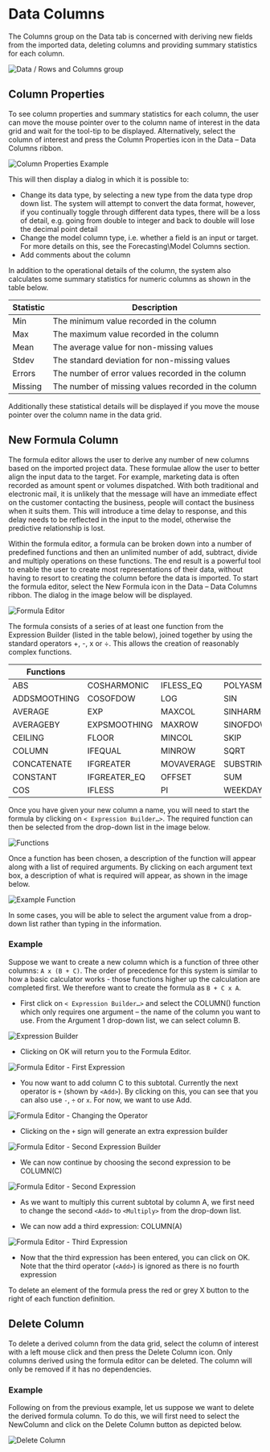 # Data Columns

The Columns group on the Data tab is concerned with deriving new fields from the imported data, deleting columns and providing summary statistics for each column.

![Data / Rows and Columns group](imgs/Data_RowsAndColumns-Columns.png)

## Column Properties
To see column properties and summary statistics for each column, the user can move the mouse pointer over to the column name of interest in the data grid and wait for the tool-tip to be displayed.  Alternatively, select the column of interest and press the Column Properties icon in the Data – Data Columns ribbon.  
 
 
![Column Properties Example](imgs/DataColumns_ColumnProperties.png)


This will then display a dialog in which it is possible to:
-	Change its data type, by selecting a new type from the data type drop down list.  The system will attempt to convert the data format, however, if you continually toggle through different data types, there will be a loss of detail, e.g. going from double to integer and back to double will lose the decimal point detail
-	Change the model column type, i.e. whether a field is an input or target.  For more details on this, see the Forecasting\Model Columns section.
-	Add comments about the column

In addition to the operational details of the column, the system also calculates some summary statistics for numeric columns as shown in the table below.


| Statistic | Description                                         |
|-----------|-----------------------------------------------------|
| Min       | The minimum value recorded in the column            |
| Max       | The maximum value recorded in the column            |
| Mean      | The average value for non-missing values            |
| Stdev     | The standard deviation for non-missing values       |
| Errors    | The number of error values recorded in the column   |
| Missing   | The number of missing values recorded in the column |


Additionally these statistical details will be displayed if you move the mouse pointer over the column name in the data grid.

## New Formula Column

The formula editor allows the user to derive any number of new columns based on the imported project data.  These formulae allow the user to better align the input data to the target.  For example, marketing data is often recorded as amount spent or volumes dispatched.  With both traditional and electronic mail, it is unlikely that the message will have an immediate effect on the customer contacting the business, people will contact the business when it suits them.  This will introduce a time delay to response, and this delay needs to be reflected in the input to the model, otherwise the predictive relationship is lost.

Within the formula editor, a formula can be broken down into a number of predefined functions and then an unlimited number of add, subtract, divide and multiply operations on these functions.  The end result is a powerful tool to enable the user to create most representations of their data, without having to resort to creating the column before the data is imported.
To start the formula editor, select the New Formula icon in the Data – Data Columns ribbon.  The dialog in the image below will be displayed.
 

![Formula Editor](imgs/DataColumns_FormulaEditor.png)

The formula consists of a series of at least one function from the Expression Builder (listed in the table below), joined together by using the standard operators +, -, x or ÷.  This allows the creation of reasonably complex functions.

| Functions    |              |            |             |
|--------------|--------------|------------|-------------|
| ABS          | COSHARMONIC  | IFLESS_EQ  | POLYASMOOTHING |
| ADDSMOOTHING | COSOFDOW     | LOG        | SIN            |
| AVERAGE      | EXP          | MAXCOL     | SINHARMONIC    |
| AVERAGEBY    | EXPSMOOTHING | MAXROW     | SINOFDOW       |
| CEILING      | FLOOR        | MINCOL     | SKIP           |
| COLUMN       | IFEQUAL      | MINROW     | SQRT           |
| CONCATENATE  | IFGREATER    | MOVAVERAGE | SUBSTRING      |
| CONSTANT     | IFGREATER_EQ | OFFSET     | SUM            |
| COS          | IFLESS       | PI         | WEEKDAY        |


Once you have given your new column a name, you will need to start the formula by clicking on `< Expression Builder…>`. The required function can then be selected from the drop-down list in the image below.
 
 ![Functions](imgs/DataColumns_Functions.png)


Once a function has been chosen, a description of the function will appear along with a list of required arguments.  By clicking on each argument text box, a description of what is required will appear, as shown  in the image below.

![Example Function](imgs/DataColumns_Functions_Example.png)


In some cases, you will be able to select the argument value from a drop-down list rather than typing in the information.

### Example
Suppose we want to create a new column which is a function of three other columns: `A x (B + C)`.  The order of precedence for this system is similar to how a basic calculator works - those functions higher up the calculation are completed first.  We therefore want to create the formula as `B + C x A`.

- First click on `< Expression Builder…>` and select the COLUMN() function which only requires one argument – the name of the column you want to use.  From the Argument 1 drop-down list, we can select column B.
 

 ![Expression Builder](imgs/DataColumns_Functions_Example_ColumnB.png)


- Clicking on OK will return you to the Formula Editor.
 

 ![Formula Editor - First Expression](imgs/DataColumns_Functions_Example_FirstExpresion.png)


- You now want to add column C to this subtotal.  Currently the next operator is `+` (shown by `<Add>`).  By clicking on this, you can see that you can also use `-`, `÷` or `x`.  For now, we want to use Add.


 ![Formula Editor - Changing the Operator](imgs/DataColumns_Functions_Example_Operator.png)


- Clicking on the `+` sign will generate an extra expression builder


 ![Formula Editor - Second Expression Builder](imgs/DataColumns_Functions_Example_SecondExpresion.png)

- We can now continue by choosing the second expression to be COLUMN(C)


 ![Formula Editor - Second Expression](imgs/DataColumns_Functions_Example_ColumnC.png)

- As we want to multiply this current subtotal by column A, we first need to change the second `<Add>` to `<Multiply>` from the drop-down list.

- We can now add a third expression: COLUMN(A)


 ![Formula Editor - Third Expression](imgs/DataColumns_Functions_Example_ThirdExpresion.png)


- Now that the third expression has been entered, you can click on OK.  Note that the third operator (`<Add>`) is ignored as there is no fourth expression

To delete an element of the formula press the red or grey X button to the right of each function definition.  


## Delete Column
To delete a derived column from the data grid, select the column of interest with a left mouse click and then press the Delete Column icon.  Only columns derived using the formula editor can be deleted.  The column will only be removed if it has no dependencies.

### Example
Following on from the previous example, let us suppose we want to delete the derived formula column.  To do this, we will first need to select the NewColumn and click on the Delete Column button as depicted below.


![Delete Column](imgs/DataColumns_DeleteColumn.png)

